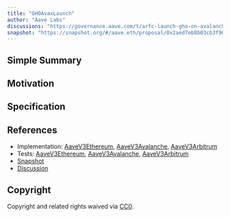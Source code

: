 ```yaml
---
title: "GHOAvaxLaunch"
author: "Aave Labs"
discussions: "https://governance.aave.com/t/arfc-launch-gho-on-avalanche-set-aci-as-emissions-manager-for-rewards/19339"
snapshot: "https://snapshot.org/#/aave.eth/proposal/0x2aed7eb8b03cb3f961cbf790bf2e2e1e449f841a4ad8bdbcdd223bb6ac69e719"
---
```


## Simple Summary

## Motivation

## Specification

## References

- Implementation: [AaveV3Ethereum](https://github.com/bgd-labs/aave-proposals-v3/blob/main/src/20241106_Multi_GHOAvaxLaunch/AaveV3Ethereum_GHOAvaxLaunch_20241106.sol), [AaveV3Avalanche](https://github.com/bgd-labs/aave-proposals-v3/blob/main/src/20241106_Multi_GHOAvaxLaunch/AaveV3Avalanche_GHOAvaxLaunch_20241106.sol), [AaveV3Arbitrum](https://github.com/bgd-labs/aave-proposals-v3/blob/main/src/20241106_Multi_GHOAvaxLaunch/AaveV3Arbitrum_GHOAvaxLaunch_20241106.sol)
- Tests: [AaveV3Ethereum](https://github.com/bgd-labs/aave-proposals-v3/blob/main/src/20241106_Multi_GHOAvaxLaunch/AaveV3Ethereum_GHOAvaxLaunch_20241106.t.sol), [AaveV3Avalanche](https://github.com/bgd-labs/aave-proposals-v3/blob/main/src/20241106_Multi_GHOAvaxLaunch/AaveV3Avalanche_GHOAvaxLaunch_20241106.t.sol), [AaveV3Arbitrum](https://github.com/bgd-labs/aave-proposals-v3/blob/main/src/20241106_Multi_GHOAvaxLaunch/AaveV3Arbitrum_GHOAvaxLaunch_20241106.t.sol)
- [Snapshot](https://snapshot.org/#/aave.eth/proposal/0x2aed7eb8b03cb3f961cbf790bf2e2e1e449f841a4ad8bdbcdd223bb6ac69e719)
- [Discussion](https://governance.aave.com/t/arfc-launch-gho-on-avalanche-set-aci-as-emissions-manager-for-rewards/19339)

## Copyright

Copyright and related rights waived via [CC0](https://creativecommons.org/publicdomain/zero/1.0/).
